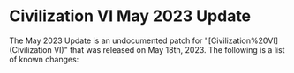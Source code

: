 # Civilization VI May 2023 Update

The May 2023 Update is an undocumented patch for "[Civilization%20VI](Civilization VI)" that was released on May 18th, 2023. The following is a list of known changes: